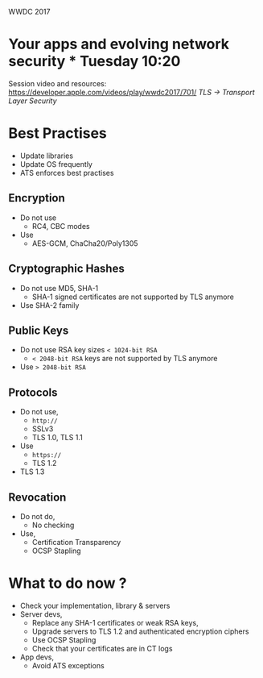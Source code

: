WWDC 2017

# Your apps and evolving network security * Tuesday 10:20
Session video and resources: https://developer.apple.com/videos/play/wwdc2017/701/
_TLS -> Transport Layer Security_

# Best Practises
  - Update libraries
  - Update OS frequently
  - ATS enforces best practises

## Encryption
  - Do not use
    - RC4, CBC modes
  - Use
    - AES-GCM, ChaCha20/Poly1305
## Cryptographic Hashes
  - Do not use MD5, SHA-1
    - SHA-1 signed certificates are not supported by TLS anymore
  - Use SHA-2 family
## Public Keys
  - Do not use RSA key sizes `< 1024-bit RSA`
    - `< 2048-bit RSA` keys are not supported by TLS anymore
  - Use `> 2048-bit RSA`
## Protocols
  - Do not use,
    - `http://`
    - SSLv3
    - TLS 1.0, TLS 1.1
  - Use
    - `https://`
    - TLS 1.2
  - TLS 1.3
## Revocation
  - Do not do,
    - No checking
  - Use,
    - Certification Transparency
    - OCSP Stapling

# What to do now ?
  - Check your implementation, library & servers
  - Server devs,
    - Replace any SHA-1 certificates or weak RSA keys,
    - Upgrade servers to TLS 1.2 and authenticated encryption ciphers
    - Use OCSP Stapling
    - Check that your certificates are in CT logs
  - App devs,
    - Avoid ATS exceptions
